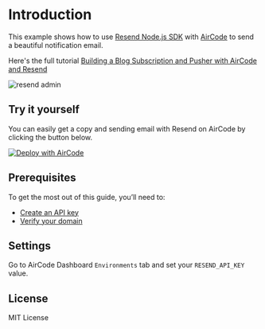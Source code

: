 # Introduction

This example shows how to use [Resend Node.js SDK](https://resend.com/docs/send-with-nodejs) with [AirCode](https://docs.aircode.io/getting-started/) to send a beautiful notification email.

Here's the full tutorial [Building a Blog Subscription and Pusher with AirCode and Resend](https://aircode.io/blog/building-a-blog-subscription-and-pusher-with-aircode-and-resend)

![resend admin](https://aircode.io/blog-images/blog-subscription-email-pushing/screenshot.png)

## Try it yourself

You can easily get a copy and sending email with Resend on AirCode by clicking the button below.

[![Deploy with AirCode](https://aircode.io/aircode-deploy-button.svg)](https://aircode.io/dashboard?owner=AirCodeLabs&repo=aircode&branch=main&path=examples%2Fblog-subscription-and-pushing&appname=Blog%20subscription%20and%20email%20pushing)

## Prerequisites

To get the most out of this guide, you’ll need to:

- [Create an API key](https://resend.com/api-keys)
- [Verify your domain](https://resend.com/domains)

## Settings

Go to AirCode Dashboard `Environments` tab and set your `RESEND_API_KEY` value.

## License

MIT License
